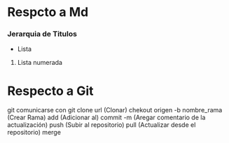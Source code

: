 # Respcto a Md 
### Jerarquia de Titulos
* Lista
1. Lista numerada

# Respecto a Git
git comunicarse con git
clone url (Clonar)
chekout origen -b nombre_rama (Crear Rama)
add (Adicionar al)
commit -m (Aregar comentario de la actualización)
push (Subir al repositorio)
pull (Actualizar desde el repositorio)
merge 